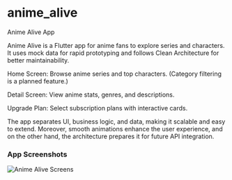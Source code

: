 # anime_alive

Anime Alive App

Anime Alive is a Flutter app for anime fans to explore series and characters. It uses mock data for rapid prototyping and follows Clean Architecture for better maintainability.

Home Screen: Browse anime series and top characters. (Category filtering is a planned feature.)

Detail Screen: View anime stats, genres, and descriptions.

Upgrade Plan: Select subscription plans with interactive cards.

The app separates UI, business logic, and data, making it scalable and easy to extend. Moreover, smooth animations enhance the user experience, and on the other hand, the architecture prepares it for future API integration.
### App Screenshots

![Anime Alive Screens](assets/mockups/frame.png)